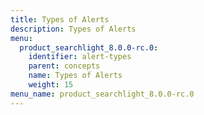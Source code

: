 ```yaml
---
title: Types of Alerts
description: Types of Alerts
menu:
  product_searchlight_8.0.0-rc.0:
    identifier: alert-types
    parent: concepts
    name: Types of Alerts
    weight: 15
menu_name: product_searchlight_8.0.0-rc.0
---
```


